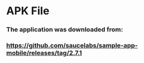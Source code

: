 # APK File

### The application was downloaded from:

### https://github.com/saucelabs/sample-app-mobile/releases/tag/2.7.1

